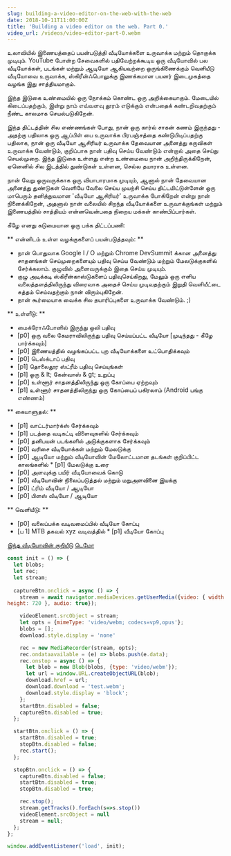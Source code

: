 ```yaml
---
slug: building-a-video-editor-on-the-web-with-the-web
date: 2018-10-11T11:00:00Z
title: 'Building a video editor on the web. Part 0.'
video_url: /videos/video-editor-part-0.webm
---
```



உலாவியில் இணையத்தைப் பயன்படுத்தி வீடியோக்களை உருவாக்க மற்றும் தொகுக்க முடியும். YouTube போன்ற சேவைகளில் பதிவேற்றக்கூடிய ஒரு வீடியோவில் பல வீடியோக்கள், படங்கள் மற்றும் ஆடியோ ஆகியவற்றை ஒருங்கிணைக்கும் வெளியீடு வீடியோவை உருவாக்க, ஸ்கிரீன்ஃபொலுக்கு இணக்கமான பயனர் இடைமுகத்தை வழங்க இது சாத்தியமாகும்.

இந்த இடுகை உண்மையில் ஒரு நோக்கம் கொண்ட ஒரு அறிக்கையாகும். மேடையில் கிடைப்பதற்கும், இன்று நாம் எவ்வளவு தூரம் எடுக்கும் என்பதைக் கண்டறிவதற்கும் நீண்ட காலமாக செயல்படுகிறேன்.

இந்த திட்டத்தின் சில எண்ணங்கள் போது, ​​நான் ஒரு கார்ல் சாகன் கணம் இருந்தது - அதற்கு பதிலாக ஒரு ஆப்பிள் பை உருவாக்க பிரபஞ்சத்தை கண்டுபிடிப்பதற்கு பதிலாக, நான் ஒரு வீடியோ ஆசிரியர் உருவாக்க தேவையான அனைத்து கருவிகள் உருவாக்க வேண்டும், குறிப்பாக நான் பதிவு செய்ய வேண்டும் என்றால் அதை செய்து செயல்முறை. இந்த இடுகை உள்ளது என்ற உண்மையை நான் அறிந்திருக்கிறேன், ஏனெனில் சில இடத்தில் துண்டுகள் உள்ளன, செல்ல தயாராக உள்ளன.

நான் வேறு ஒருவருக்காக ஒரு வியாபாரமாக முடியும், ஆனால் நான் தேவையான அனைத்து துண்டுகள் வெளியே வேலை செய்ய முயற்சி செய்ய திட்டமிட்டுள்ளேன் ஒரு மாபெரும் தனித்துவமான 'வீடியோ ஆசிரியர்' உருவாக்க போகிறேன் என்று நான் நினைக்கிறேன், அதனால் நான் வலையில் சிறந்த வீடியோக்களை உருவாக்குங்கள் மற்றும் இணையத்தில் சாத்தியம் என்னவென்பதை நிறைய மக்கள் காண்பிப்பார்கள்.

கீழே எனது கடுமையான ஒரு பக்க திட்டப்பணி:


** என்னிடம் உள்ள வழக்குகளைப் பயன்படுத்தவும்: **


* நான் பொதுவாக Google I / O மற்றும் Chrome DevSummit க்கான அனைத்து சாதனங்கள் செய்முறைகளையும் பதிவு செய்ய வேண்டும் மற்றும் மேலடுக்குகளில் சேர்க்கலாம். குழுவில் அனைவருக்கும் இதை செய்ய முடியும்.
* குழு அடிக்கடி ஸ்கிரீன்காஸ்டுகளைப் பதிவுசெய்கிறது, மேலும் ஒரு எளிய வலைத்தளத்திலிருந்து விரைவாக அதைச் செய்ய முடிவதற்கும் இறுதி வெளியீட்டை சுத்தம் செய்வதற்கும் நான் விரும்புகிறேன்.
* நான் கூர்மையாக வைக்க சில தயாரிப்புகளை உருவாக்க வேண்டும். ;)


** உள்ளீடு: **


* மைக்ரோஃபோனில் இருந்து ஒலி பதிவு
* [p0] ஒரு வலை கேமராவிலிருந்து பதிவு செய்யப்பட்ட வீடியோ [முடிந்தது - கீழே பார்க்கவும்]
* [p0] இணையத்தில் வழங்கப்பட்ட புற வீடியோக்களை உட்பொதிக்கவும்
* [p0] டெஸ்க்டாப் பதிவு
* [p1] தொலைதூர ஸ்ட்ரீம் பதிவு செய்யுங்கள்
* [p1] ஒரு & lt; கேன்வாஸ் & gt; உறுப்பு
* [p0] உள்ளூர் சாதனத்திலிருந்து ஒரு கோப்பை ஏற்றவும்
* [p1] உள்ளூர் சாதனத்திலிருந்து ஒரு கோப்பைப் பகிரலாம் (Android பங்கு எண்ணம்)


** கையாளுதல்: **


* [p1] வாட்டர்மார்க்ஸ் சேர்க்கவும்
* [p1] படத்தை வடிகட்டி விளைவுகளில் சேர்க்கவும்
* [p0] தனிபயன் படங்களில் அடுக்குகளாக சேர்க்கவும்
* [p0] வரிசை வீடியோக்கள் மற்றும் மேலடுக்கு
* [p0] ஆடியோ மற்றும் வீடியோவின் மேலோட்டமான தடங்கள்
குறிப்பிட்ட காலங்களில் * [p1] மேலடுக்கு உரை
* [p0] அளவுக்கு பயிர் வீடியோவைக் கொடு
* [p0] வீடியோவின் நிலைப்படுத்தல் மற்றும் மறுஅளவினை இயக்கு
* [p0] ட்ரிம் வீடியோ / ஆடியோ
* [p0] பிளஸ் வீடியோ / ஆடியோ


** வெளியீடு: **


* [p0] வலைப்பக்க வடிவமைப்பில் வீடியோ கோப்பு
* [ப 1] MTB தகவல்
xyz வடிவத்தில் * [p1] வீடியோ கோப்பு

[இந்த வீடியோவின் குறியீடு](https://glitch.com/edit/\#!/camera-recorder?path=script.js:1:0) [டெமோ](https://camera-recorder.glitch.me/)


```javascript  
const init = () => {  
  let blobs;  
  let rec;  
  let stream;  
    
  captureBtn.onclick = async () => {  
    stream = await navigator.mediaDevices.getUserMedia({video: { width: 1280, 
height: 720 }, audio: true});

    videoElement.srcObject = stream;  
    let opts = {mimeType: 'video/webm; codecs=vp9,opus'};  
    blobs = [];  
    download.style.display = 'none'

    rec = new MediaRecorder(stream, opts);  
    rec.ondataavailable = (e) => blobs.push(e.data);  
    rec.onstop = async () => {  
      let blob = new Blob(blobs, {type: 'video/webm'});  
      let url = window.URL.createObjectURL(blob);  
      download.href = url;  
      download.download = 'test.webm';  
      download.style.display = 'block';  
    };  
    startBtn.disabled = false;  
    captureBtn.disabled = true;  
  };

  startBtn.onclick = () => {  
    startBtn.disabled = true;  
    stopBtn.disabled = false;  
    rec.start();  
  };

  stopBtn.onclick = () => {  
    captureBtn.disabled = false;  
    startBtn.disabled = true;  
    stopBtn.disabled = true;

    rec.stop();  
    stream.getTracks().forEach(s=>s.stop())  
    videoElement.srcObject = null  
    stream = null;  
  };  
};

window.addEventListener('load', init);  
```

